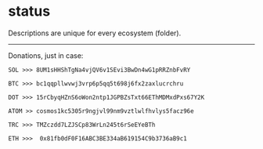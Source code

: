 # status
Descriptions are unique for every ecosystem (folder).


-----------

Donations, just in case:

`SOL >>> 8UM1sHHShTgNa4vjQV6v1SEvi3BwDn4wG1pRRZnbFvRY`

`BTC >>> bc1qqpllwvwj3vrp6p5qq5t698j6fx2zaxlucrchru`

`DOT >>> 15rCbyqHZnS6oWon2ntp1JGPBZsTxt66EThMDMxdPxs67Y2K`

`ATOM >> cosmos1kc5305r9ngjvl99nm9vztlwlfhvlys5facz96e`

`TRC >>> TMZczdd7LZJSCp83WrLn245t6rSeEYeBTh`

`ETH >>>  0x81fb0dF0F16ABC3BE334aB619154C9b3736aB9c1`
